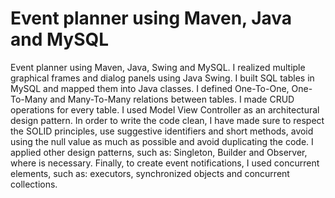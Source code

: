 # Event planner using Maven, Java and MySQL
Event planner using Maven, Java, Swing and MySQL.
I realized multiple graphical frames and dialog panels using Java Swing.
I built SQL tables in MySQL and mapped them into Java classes.
I defined One-To-One, One-To-Many and Many-To-Many relations between tables.
I made CRUD operations for every table.
I used Model View Controller as an architectural design pattern.
In order to write the code clean, I have made sure to respect the SOLID principles, use suggestive identifiers and short methods, avoid using the null value as much as possible and avoid duplicating the code.
I applied other design patterns, such as: Singleton, Builder and Observer, where is necessary.
Finally, to create event notifications, I used concurrent elements, such as: executors, synchronized objects and concurrent collections.
